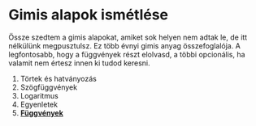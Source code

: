 # Gimis alapok ismétlése

Össze szedtem a gimis alapokat, amiket sok helyen nem adtak le, de itt nélkülünk megpusztulsz. Ez több évnyi gimis anyag összefoglalója. A legfontosabb, hogy a függvények részt elolvasd, a többi opcionális, ha valamit nem értesz innen ki tudod keresni.

1. Törtek és hatványozás
2. Szögfüggvények
3. Logaritmus
4. Egyenletek
5. **[Függvények](függvények)**
